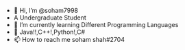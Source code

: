 - 👋 Hi, I’m @soham7998
-  A Undergraduate Student
- 🌱 I’m currently learning Different Programming Languages 
- 💞️ Java!!,C++!,Python!,C#
- 📫 How to reach me soham shah#2704

<!---
soham7998/soham7998 is a ✨ special ✨ repository because its `README.md` (this file) appears on your GitHub profile.
You can click the Preview link to take a look at your changes.
--->
